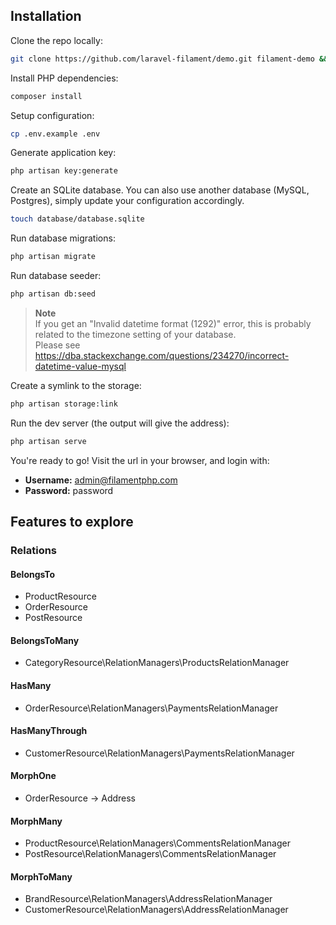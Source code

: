 ## Installation

Clone the repo locally:

```sh
git clone https://github.com/laravel-filament/demo.git filament-demo && cd filament-demo
```

Install PHP dependencies:

```sh
composer install
```

Setup configuration:

```sh
cp .env.example .env
```

Generate application key:

```sh
php artisan key:generate
```

Create an SQLite database. You can also use another database (MySQL, Postgres), simply update your configuration accordingly.

```sh
touch database/database.sqlite
```

Run database migrations:

```sh
php artisan migrate
```

Run database seeder:

```sh
php artisan db:seed
```

> **Note**  
> If you get an "Invalid datetime format (1292)" error, this is probably related to the timezone setting of your database.  
> Please see https://dba.stackexchange.com/questions/234270/incorrect-datetime-value-mysql

Create a symlink to the storage:

```sh
php artisan storage:link
```

Run the dev server (the output will give the address):

```sh
php artisan serve
```

You're ready to go! Visit the url in your browser, and login with:

-   **Username:** admin@filamentphp.com
-   **Password:** password

## Features to explore

### Relations

#### BelongsTo

-   ProductResource
-   OrderResource
-   PostResource

#### BelongsToMany

-   CategoryResource\RelationManagers\ProductsRelationManager

#### HasMany

-   OrderResource\RelationManagers\PaymentsRelationManager

#### HasManyThrough

-   CustomerResource\RelationManagers\PaymentsRelationManager

#### MorphOne

-   OrderResource -> Address

#### MorphMany

-   ProductResource\RelationManagers\CommentsRelationManager
-   PostResource\RelationManagers\CommentsRelationManager

#### MorphToMany

-   BrandResource\RelationManagers\AddressRelationManager
-   CustomerResource\RelationManagers\AddressRelationManager
